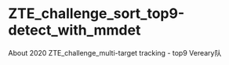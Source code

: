 # ZTE_challenge_sort_top9-detect_with_mmdet
About 2020 ZTE_challenge_multi-target tracking - top9 Vereary队
